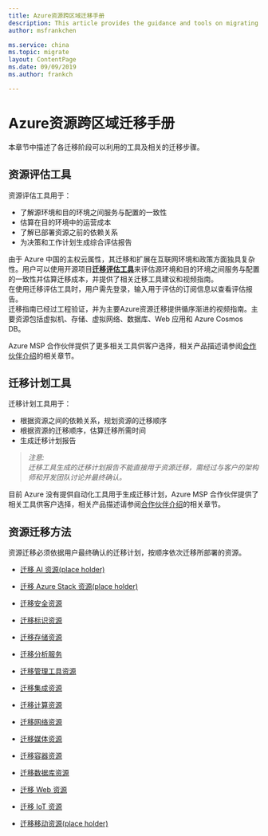 ```yaml
---
title: Azure资源跨区域迁移手册
description: This article provides the guidance and tools on migrating resources between different Azure China regions.
author: msfrankchen

ms.service: china 
ms.topic: migrate
layout: ContentPage 
ms.date: 09/09/2019
ms.author: frankch

---
```


# Azure资源跨区域迁移手册

本章节中描述了各迁移阶段可以利用的工具及相关的迁移步骤。

## 资源评估工具

资源评估工具用于：
* 了解源环境和目的环境之间服务与配置的一致性
* 估算在目的环境中的运营成本
* 了解已部署资源之前的依赖关系
* 为决策和工作计划生成综合评估报告

由于 Azure 中国的主权云属性，其迁移和扩展在互联网环境和政策方面独具复杂性。用户可以使用开源项目[**迁移评估工具**](https://github.com/Azure/ccme)来评估源环境和目的环境之间服务与配置的一致性并估算迁移成本，并提供了相关迁移工具建议和视频指南。  
在使用迁移评估工具时，用户需先登录，输入用于评估的订阅信息以查看评估报告。  
迁移指南已经过工程验证，并为主要Azure资源迁移提供循序渐进的视频指南。主要资源包括虚拟机、存储、虚拟网络、数据库、Web 应用和 Azure Cosmos DB。  

Azure MSP 合作伙伴提供了更多相关工具供客户选择，相关产品描述请参阅[合作伙伴介绍](./china-migration-partners.md)的相关章节。

## 迁移计划工具

迁移计划工具用于：
* 根据资源之间的依赖关系，规划资源的迁移顺序
* 根据资源的迁移顺序，估算迁移所需时间
* 生成迁移计划报告
>*注意:*  
>*迁移工具生成的迁移计划报告不能直接用于资源迁移，需经过与客户的架构师和开发团队讨论并最终确认。*  

目前 Azure 没有提供自动化工具用于生成迁移计划，Azure MSP 合作伙伴提供了相关工具供客户选择，相关产品描述请参阅[合作伙伴介绍](./china-migration-partners.md)的相关章节。

## 资源迁移方法

资源迁移必须依据用户最终确认的迁移计划，按顺序依次迁移所部署的资源。

* [迁移 AI 资源(place holder)](./china-migration-guidance-ai.md)

* [迁移 Azure Stack 资源(place holder)](./china-migration-guidance-azure-stack.md)

* [迁移安全资源](./china-migration-guidance-security.md)

* [迁移标识资源](./china-migration-guidance-identity.md)

* [迁移存储资源](./china-migration-guidance-storage.md)

* [迁移分析服务](./china-migration-guidance-analytics.md)

* [迁移管理工具资源](./china-migration-guidance-management-tools.md)

* [迁移集成资源](./china-migration-guidance-integration.md)

* [迁移计算资源](./china-migration-guidance-compute.md)
  
* [迁移网络资源](./china-migration-guidance-networking.md)

* [迁移媒体资源](./china-migration-guidance-media.md)

* [迁移容器资源](./china-migration-guidance-containers.md)

* [迁移数据库资源](./china-migration-guidance-databases.md)

* [迁移 Web 资源](./china-migration-guidance-web.md)

* [迁移 IoT 资源](./china-migration-guidance-iot.md)

* [迁移移动资源(place holder)](./china-migration-guidance-mobile.md)




